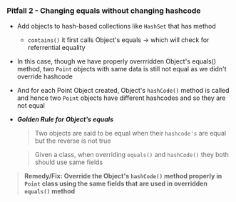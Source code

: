 ### Pitfall 2 - Changing equals without changing hashcode

- Add objects to hash-based collections like `HashSet` that has method
  - `contains()` it first calls Object's equals -> which will check for referrential equality
- In this case, though we have properly overrridden Object's equals() method, two `Point` objects with same data is still not equal as we didn't override hashcode
- And for each Point Object created, Object's `hashCode()` method is called and hence two `Point` objects have different hashcodes and so they are not equal
- ***Golden Rule for Object's equals***
  > Two objects are said to be equal when their `hashcode's` are equal but the reverse is not true  

  > Given a class, when overriding `equals()` and `hashCode()` they both should use same fields

> **Remedy/Fix: Override the Object's `hashCode()` method properly in `Point` class using the same fields that are used in overridden` equals()` method**
